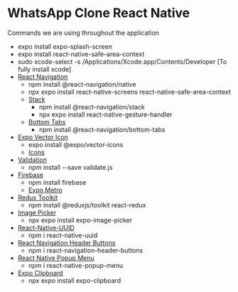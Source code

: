 # WhatsApp Clone React Native

Commands we are using throughout the application

- expo install expo-splash-screen
- expo install react-native-safe-area-context
- sudo xcode-select -s /Applications/Xcode.app/Contents/Developer [To fully install xcode]
- [React Navigation](https://reactnavigation.org/docs/getting-started)
  - npm install @react-navigation/native
  - npx expo install react-native-screens react-native-safe-area-context
  - [Stack](https://reactnavigation.org/docs/stack-navigator#installation)
    - npm install @react-navigation/stack
    - npx expo install react-native-gesture-handler
  - [Bottom Tabs](https://reactnavigation.org/docs/bottom-tab-navigator#installation)
    - npm install @react-navigation/bottom-tabs
- [Expo Vector Icon](https://docs.expo.dev/guides/icons/)
  - expo install @expo/vector-icons
  - [Icons](https://icons.expo.fyi/Index)
- [Validation](https://validatejs.org/)
  - npm install --save validate.js
- [Firebase](console.firebase.com)
  - npm install firebase
  - [Expo Metro](https://docs.expo.dev/guides/customizing-metro/)
- [Redux Toolkit](https://redux-toolkit.js.org/tutorials/quick-start)
  - npm install @reduxjs/toolkit react-redux
- [Image Picker](https://docs.expo.dev/versions/latest/sdk/imagepicker/#installation)
  - npx expo install expo-image-picker
- [React-Native-UUID](https://www.npmjs.com/package/react-native-uuid)
  - npm i react-native-uuid
- [React Navigation Header Buttons](https://github.com/vonovak/react-navigation-header-buttons)
  - npm i react-navigation-header-buttons
- [React Native Popup Menu](https://www.npmjs.com/package/react-native-popup-menu)
  - npm i react-native-popup-menu
- [Expo Clipboard](https://docs.expo.dev/versions/latest/sdk/clipboard/#installation)
  - npx expo install expo-clipboard